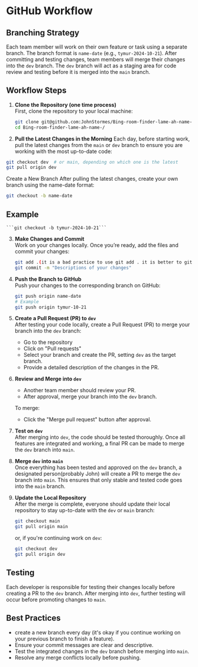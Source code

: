 # GitHub Workflow

## Branching Strategy

Each team member will work on their own feature or task using a separate branch. The branch format is `name-date` (e.g., `tymur-2024-10-21`). After committing and testing changes, team members will merge their changes into the `dev` branch. The `dev` branch will act as a staging area for code review and testing before it is merged into the `main` branch.

## Workflow Steps

1. **Clone the Repository (one time process)**  
   First, clone the repository to your local machine:
   ```bash
   git clone git@github.com:JohnStormes/Bing-room-finder-lame-ah-name-.git
   cd Bing-room-finder-lame-ah-name-/
   ```

2.  **Pull the Latest Changes in the Morning**
   Each day, before starting work, pull the latest changes from the `main` or `dev` branch to ensure you are working with the most up-to-date code:
   
   ```bash
   git checkout dev  # or main, depending on which one is the latest
   git pull origin dev
   ```
   Create a New Branch
   After pulling the latest changes, create your own branch using the name-date format:
   ```bash
   git checkout -b name-date
   ```
   ## Example
    ```git checkout -b tymur-2024-10-21```
   
   
3. **Make Changes and Commit**  
   Work on your changes locally. Once you’re ready, add the files and commit your changes:

   ```bash
   git add .(it is a bad practice to use git add . it is better to git add only the specific files you are working on i.e git add workflow.md)
   git commit -m "Descriptions of your changes"
   ```

4. **Push the Branch to GitHub**  
   Push your changes to the corresponding branch on GitHub:

   ```bash
   git push origin name-date
   # Example
   git push origin tymur-10-21
   ```

5. **Create a Pull Request (PR) to `dev`**  
   After testing your code locally, create a Pull Request (PR) to merge your branch into the `dev` branch:

   - Go to the repository
   - Click on "Pull requests"
   - Select your branch and create the PR, setting `dev` as the target branch.
   - Provide a detailed description of the changes in the PR.

6. **Review and Merge into `dev`**  
   - Another team member should review your PR.
   - After approval, merge your branch into the `dev` branch.

   To merge:

   - Click the "Merge pull request" button after approval.

7. **Test on `dev`**  
   After merging into `dev`, the code should be tested thoroughly. Once all features are integrated and working, a final PR can be made to merge the `dev` branch into `main`.

8. **Merge `dev` into `main`**  
   Once everything has been tested and approved on the `dev` branch, a designated person(probably John) will create a PR to merge the `dev` branch into `main`. This ensures that only stable and tested code goes into the `main` branch.

9. **Update the Local Repository**  
   After the merge is complete, everyone should update their local repository to stay up-to-date with the `dev` or `main` branch:

   ```bash
   git checkout main
   git pull origin main
   ```

   or, if you're continuing work on `dev`:

   ```bash
   git checkout dev
   git pull origin dev
   ```

## Testing

Each developer is responsible for testing their changes locally before creating a PR to the `dev` branch. After merging into `dev`, further testing will occur before promoting changes to `main`.

## Best Practices
- create a new branch every day (it's okay if you continue working on your previous branch to finish a feature).
- Ensure your commit messages are clear and descriptive.
- Test the integrated changes in the `dev` branch before merging into `main`.
- Resolve any merge conflicts locally before pushing.